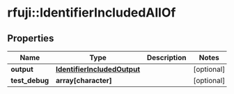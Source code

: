 # rfuji::IdentifierIncludedAllOf


## Properties
Name | Type | Description | Notes
------------ | ------------- | ------------- | -------------
**output** | [**IdentifierIncludedOutput**](IdentifierIncluded_output.md) |  | [optional] 
**test_debug** | **array[character]** |  | [optional] 


